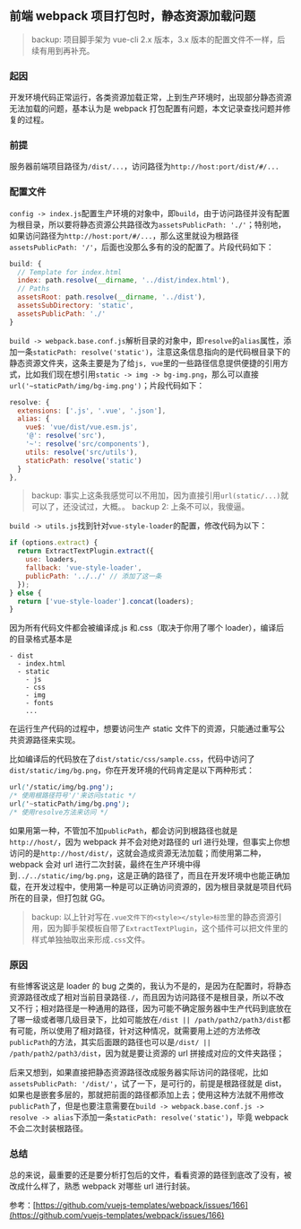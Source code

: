 ## 前端 webpack 项目打包时，静态资源加载问题

> backup: 项目脚手架为 vue-cli 2.x 版本，3.x 版本的配置文件不一样，后续有用到再补充。

### 起因

开发环境代码正常运行，各类资源加载正常，上到生产环境时，出现部分静态资源无法加载的问题，基本认为是 webpack 打包配置有问题，本文记录查找问题并修复的过程。

### 前提

服务器前端项目路径为`/dist/...`，访问路径为`http://host:port/dist/#/...`

### 配置文件

`config -> index.js`配置生产环境的对象中，即`build`，由于访问路径并没有配置为根目录，所以要将静态资源公共路径改为`assetsPublicPath: './'`；特别地，如果访问路径为`http://host:port/#/...`，那么这里就设为根路径`assetsPublicPath: '/'`，后面也没那么多有的没的配置了。片段代码如下：

```javascript
build: {
  // Template for index.html
  index: path.resolve(__dirname, '../dist/index.html'),
  // Paths
  assetsRoot: path.resolve(__dirname, '../dist'),
  assetsSubDirectory: 'static',
  assetsPublicPath: './'
}
```

`build -> webpack.base.conf.js`解析目录的对象中，即`resolve`的`alias`属性，添加一条`staticPath: resolve('static')`，注意这条信息指向的是代码根目录下的静态资源文件夹，这条主要是为了给`js, vue`里的一些路径信息提供便捷的引用方式，比如我们现在想引用`static -> img -> bg-img.png`，那么可以直接`url('~staticPath/img/bg-img.png')`；片段代码如下：

```javascript
resolve: {
  extensions: ['.js', '.vue', '.json'],
  alias: {
    vue$: 'vue/dist/vue.esm.js',
    '@': resolve('src'),
    '~': resolve('src/components'),
    utils: resolve('src/utils'),
    staticPath: resolve('static')
  }
},
```

> backup: 事实上这条我感觉可以不用加，因为直接引用`url(static/...)`就可以了，还没试过，大概。。 backup 2: 上条不可以，我傻逼。

`build -> utils.js`找到针对`vue-style-loader`的配置，修改代码为以下：

```javascript
if (options.extract) {
  return ExtractTextPlugin.extract({
    use: loaders,
    fallback: 'vue-style-loader',
    publicPath: '../../' // 添加了这一条
  });
} else {
  return ['vue-style-loader'].concat(loaders);
}
```

因为所有代码文件都会被编译成.js 和.css（取决于你用了哪个 loader），编译后的目录格式基本是

```
- dist
  - index.html
  - static
    - js
    - css
    - img
    - fonts
    ...
```

在运行生产代码的过程中，想要访问生产 static 文件下的资源，只能通过重写公共资源路径来实现。

比如编译后的代码放在了`dist/static/css/sample.css`，代码中访问了`dist/static/img/bg.png`，你在开发环境的代码肯定是以下两种形式：

```css
url('/static/img/bg.png');
/* 使用根路径符号'/'来访问static */
url('~staticPath/img/bg.png');
/* 使用resolve方法来访问 */
```

如果用第一种，不管加不加`publicPath`，都会访问到根路径也就是`http://host/`，因为 webpack 并不会对绝对路径的 url 进行处理，但事实上你想访问的是`http://host/dist/`，这就会造成资源无法加载；而使用第二种，webpack 会对 url 进行二次封装，最终在生产环境中得到`../../static/img/bg.png`，这是正确的路径了，而且在开发环境中也能正确加载，在开发过程中，使用第一种是可以正确访问资源的，因为根目录就是项目代码所在的目录，但打包就 GG。

> backup: 以上针对写在`.vue文件下的<style></style>标签`里的静态资源引用，因为脚手架模板自带了`ExtractTextPlugin`，这个插件可以把文件里的样式单独抽取出来形成`.css`文件。

### 原因

有些博客说这是 loader 的 bug 之类的，我认为不是的，是因为在配置时，将静态资源路径改成了相对当前目录路径`./`，而且因为访问路径不是根目录，所以不改又不行；相对路径是一种通用的路径，因为可能不确定服务器中生产代码到底放在了哪一级或者哪几级目录下，比如可能放在`/dist || /path/path2/path3/dist`都有可能，所以使用了相对路径，针对这种情况，就需要用上述的方法修改`publicPath`的方法，其实后面跟的路径也可以是`/dist/ || /path/path2/path3/dist`，因为就是要让资源的 url 拼接成对应的文件夹路径；

后来又想到，如果直接把静态资源路径改成服务器实际访问的路径呢，比如`assetsPublicPath: '/dist/'`，试了一下，是可行的，前提是根路径就是 dist，如果也是嵌套多层的，那就把前面的路径都添加上去；使用这种方法就不用修改`publicPath`了，但是也要注意需要在`build -> webpack.base.conf.js -> resolve -> alias`下添加一条`staticPath: resolve('static')`，毕竟 webpack 不会二次封装根路径。

### 总结

总的来说，最重要的还是要分析打包后的文件，看看资源的路径到底改了没有，被改成什么样了，熟悉 webpack 对哪些 url 进行封装。

参考：[https://github.com/vuejs-templates/webpack/issues/166](https://github.com/vuejs-templates/webpack/issues/166)